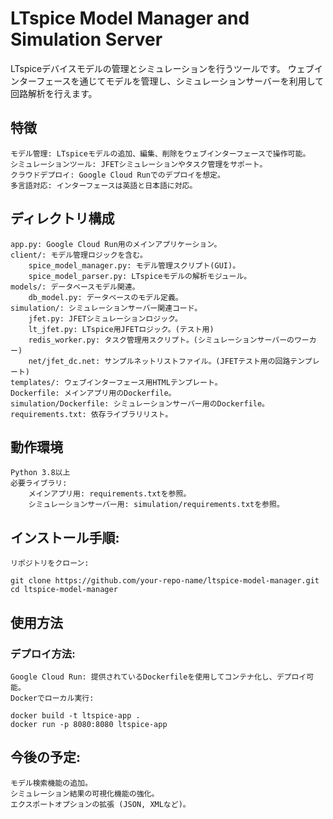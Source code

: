 

# LTspice Model Manager and Simulation Server

LTspiceデバイスモデルの管理とシミュレーションを行うツールです。
ウェブインターフェースを通じてモデルを管理し、シミュレーションサーバーを利用して回路解析を行えます。

## 特徴

    モデル管理: LTspiceモデルの追加、編集、削除をウェブインターフェースで操作可能。
    シミュレーションツール: JFETシミュレーションやタスク管理をサポート。
    クラウドデプロイ: Google Cloud Runでのデプロイを想定。
    多言語対応: インターフェースは英語と日本語に対応。

## ディレクトリ構成

    app.py: Google Cloud Run用のメインアプリケーション。
    client/: モデル管理ロジックを含む。
        spice_model_manager.py: モデル管理スクリプト(GUI)。
        spice_model_parser.py: LTspiceモデルの解析モジュール。
    models/: データベースモデル関連。
        db_model.py: データベースのモデル定義。
    simulation/: シミュレーションサーバー関連コード。
        jfet.py: JFETシミュレーションロジック。
        lt_jfet.py: LTspice用JFETロジック。(テスト用)
        redis_worker.py: タスク管理用スクリプト。(シミュレーションサーバーのワーカー)
        net/jfet_dc.net: サンプルネットリストファイル。(JFETテスト用の回路テンプレート)
    templates/: ウェブインターフェース用HTMLテンプレート。
    Dockerfile: メインアプリ用のDockerfile。
    simulation/Dockerfile: シミュレーションサーバー用のDockerfile。
    requirements.txt: 依存ライブラリリスト。

## 動作環境

    Python 3.8以上
    必要ライブラリ:
        メインアプリ用: requirements.txtを参照。
        シミュレーションサーバー用: simulation/requirements.txtを参照。

## インストール手順:

    リポジトリをクローン:
```
git clone https://github.com/your-repo-name/ltspice-model-manager.git
cd ltspice-model-manager
```

## 使用方法

### デプロイ方法:

    Google Cloud Run: 提供されているDockerfileを使用してコンテナ化し、デプロイ可能。
    Dockerでローカル実行:

    docker build -t ltspice-app .
    docker run -p 8080:8080 ltspice-app

## 今後の予定:

    モデル検索機能の追加。
    シミュレーション結果の可視化機能の強化。
    エクスポートオプションの拡張 (JSON, XMLなど)。